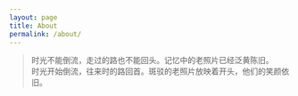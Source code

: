 ```yaml
---
layout: page
title: About
permalink: /about/
---
```


> <i class="fas fa-quote-left fa-2x fa-pull-left"></i>时光不能倒流，走过的路也不能回头。记忆中的老照片已经泛黄陈旧。<br>
                                                      时光开始倒流，往来时的路回首。斑驳的老照片放映着开头，他们的笑颜依旧。



<link rel="stylesheet" href="https://use.fontawesome.com/releases/v5.4.2/css/all.css" integrity="sha384-/rXc/GQVaYpyDdyxK+ecHPVYJSN9bmVFBvjA/9eOB+pb3F2w2N6fc5qB9Ew5yIns" crossorigin="anonymous">